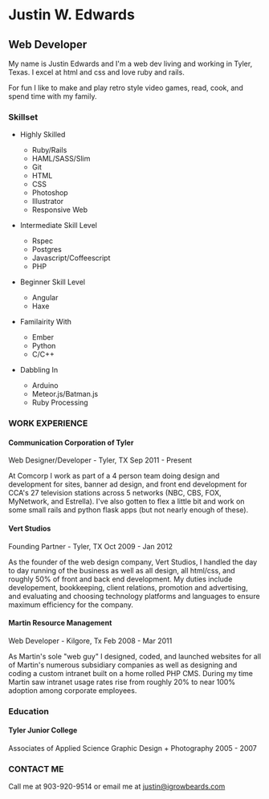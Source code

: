 Justin W. Edwards
=================
Web Developer
----------------------------------

My name is Justin Edwards and I'm a web dev living and working in Tyler, Texas. I excel at html and css and love ruby and rails.

For fun I like to make and play retro style video games, read, cook, and spend time with my family.

### Skillset ###
   * Highly Skilled
     * Ruby/Rails
     * HAML/SASS/Slim
     * Git
     * HTML
     * CSS
     * Photoshop
     * Illustrator
     * Responsive Web

   * Intermediate Skill Level
     * Rspec
     * Postgres
     * Javascript/Coffeescript
     * PHP
   * Beginner Skill Level
     * Angular
     * Haxe
   * Familairity With
     * Ember
     * Python
     * C/C++
   * Dabbling In
     * Arduino
     * Meteor.js/Batman.js
     * Ruby Processing

### WORK EXPERIENCE ###

#### Communication Corporation of Tyler ###
Web Designer/Developer - Tyler, TX
Sep 2011 - Present

At Comcorp I work as part of a 4 person team doing design and development for sites, banner ad design, and front end development for CCA's 27 television stations across 5 networks (NBC, CBS, FOX, MyNetwork, and Estrella). I've also gotten to flex a little bit and work on some small rails and python flask apps (but not nearly enough of these).

#### Vert Studios ####
Founding Partner - Tyler, TX
Oct 2009 - Jan 2012

As the founder of the web design company, Vert Studios, I handled the day to day running of the business as well as all design, all html/css, and roughly 50% of front and back end development. My duties include developement, bookkeeping, client relations, promotion and advertising, and evaluating and choosing technology platforms and languages to ensure maximum efficiency for the company.

#### Martin Resource Management ####
Web Developer - Kilgore, Tx
Feb 2008 - Mar 2011

As Martin's sole "web guy" I designed, coded, and launched websites for all of Martin's numerous subsidiary companies as well as designing and coding a custom intranet built on a home rolled PHP CMS. During my time Martin saw intranet usage rates rise from roughly 20% to near 100% adoption among corporate employees.

### Education ###

#### Tyler Junior College ####
Associates of Applied Science
Graphic Design + Photography
2005 - 2007

### CONTACT ME ###

Call me at 903-920-9514 or email me at justin@igrowbeards.com
